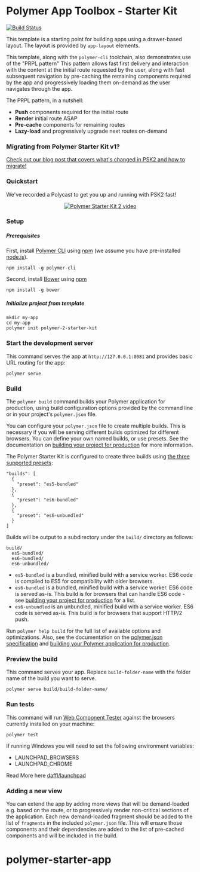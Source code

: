 # Polymer App Toolbox - Starter Kit

[![Build Status](https://travis-ci.org/Polymer/polymer-starter-kit.svg?branch=master)](https://travis-ci.org/Polymer/polymer-starter-kit)

This template is a starting point for building apps using a drawer-based
layout. The layout is provided by `app-layout` elements.

This template, along with the `polymer-cli` toolchain, also demonstrates use
of the "PRPL pattern" This pattern allows fast first delivery and interaction with
the content at the initial route requested by the user, along with fast subsequent
navigation by pre-caching the remaining components required by the app and
progressively loading them on-demand as the user navigates through the app.

The PRPL pattern, in a nutshell:

* **Push** components required for the initial route
* **Render** initial route ASAP
* **Pre-cache** components for remaining routes
* **Lazy-load** and progressively upgrade next routes on-demand

### Migrating from Polymer Starter Kit v1?

[Check out our blog post that covers what's changed in PSK2 and how to migrate!](https://www.polymer-project.org/1.0/blog/2016-08-18-polymer-starter-kit-or-polymer-cli.html)

### Quickstart

We've recorded a Polycast to get you up and running with PSK2 fast!

<p align="center">
  <a href="https://www.youtube.com/watch?v=HgJ0XCyBwzY&list=PLNYkxOF6rcIDdS7HWIC_BYRunV6MHs5xo&index=10">
    <img src="https://img.youtube.com/vi/HgJ0XCyBwzY/0.jpg" alt="Polymer Starter Kit 2 video">
  </a>
</p>

### Setup

##### Prerequisites

First, install [Polymer CLI](https://github.com/Polymer/polymer-cli) using
[npm](https://www.npmjs.com) (we assume you have pre-installed [node.js](https://nodejs.org)).

    npm install -g polymer-cli

Second, install [Bower](https://bower.io/) using [npm](https://www.npmjs.com)

    npm install -g bower

##### Initialize project from template

    mkdir my-app
    cd my-app
    polymer init polymer-2-starter-kit

### Start the development server

This command serves the app at `http://127.0.0.1:8081` and provides basic URL
routing for the app:

    polymer serve

### Build

The `polymer build` command builds your Polymer application for production, using build configuration options provided by the command line or in your project's `polymer.json` file.

You can configure your `polymer.json` file to create multiple builds. This is necessary if you will be serving different builds optimized for different browsers. You can define your own named builds, or use presets. See the documentation on [building your project for production](https://www.polymer-project.org/2.0/toolbox/build-for-production) for more information.

The Polymer Starter Kit is configured to create three builds using [the three supported presets](https://www.polymer-project.org/2.0/toolbox/build-for-production#build-presets):

```
"builds": [
  {
    "preset": "es5-bundled"
  },
  {
    "preset": "es6-bundled"
  },
  {
    "preset": "es6-unbundled"
  }
]
```

Builds will be output to a subdirectory under the `build/` directory as follows:

```
build/
  es5-bundled/
  es6-bundled/
  es6-unbundled/
```

* `es5-bundled` is a bundled, minified build with a service worker. ES6 code is compiled to ES5 for compatibility with older browsers.
* `es6-bundled` is a bundled, minified build with a service worker. ES6 code is served as-is. This build is for browsers that can handle ES6 code - see [building your project for production](https://www.polymer-project.org/2.0/toolbox/build-for-production#compiling) for a list.
* `es6-unbundled` is an unbundled, minified build with a service worker. ES6 code is served as-is. This build is for browsers that support HTTP/2 push.

Run `polymer help build` for the full list of available options and optimizations. Also, see the documentation on the [polymer.json specification](https://www.polymer-project.org/2.0/docs/tools/polymer-json) and [building your Polymer application for production](https://www.polymer-project.org/2.0/toolbox/build-for-production).

### Preview the build

This command serves your app. Replace `build-folder-name` with the folder name of the build you want to serve.

    polymer serve build/build-folder-name/

### Run tests

This command will run [Web Component Tester](https://github.com/Polymer/web-component-tester)
against the browsers currently installed on your machine:

    polymer test

If running Windows you will need to set the following environment variables:

- LAUNCHPAD_BROWSERS
- LAUNCHPAD_CHROME

Read More here [daffl/launchpad](https://github.com/daffl/launchpad#environment-variables-impacting-local-browsers-detection)

### Adding a new view

You can extend the app by adding more views that will be demand-loaded
e.g. based on the route, or to progressively render non-critical sections of the
application. Each new demand-loaded fragment should be added to the list of
`fragments` in the included `polymer.json` file. This will ensure those
components and their dependencies are added to the list of pre-cached components
and will be included in the build.
# polymer-starter-app
